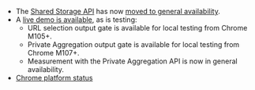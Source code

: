 *   The [Shared Storage API](https://github.com/WICG/shared-storage) has now [moved to general availability](/blog/privacy-sandbox-launch/).
*   A [live demo is available](#try-the-shared-storage-api), as is testing:
    *   URL selection output gate is available for local testing from Chrome M105+. 
    *   Private Aggregation output gate is available for local testing from Chrome M107+.
    *   Measurement with the Private Aggregation API is now in general availability.
*  [Chrome platform status](https://chromestatus.com/feature/6256348582903808)
